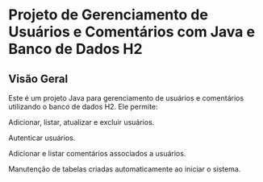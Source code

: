 # Projeto de Gerenciamento de Usuários e Comentários com Java e Banco de Dados H2

## Visão Geral

Este é um projeto Java para gerenciamento de usuários e comentários utilizando o banco de dados H2. Ele permite:

Adicionar, listar, atualizar e excluir usuários.

Autenticar usuários.

Adicionar e listar comentários associados a usuários.

Manutenção de tabelas criadas automaticamente ao iniciar o sistema.
